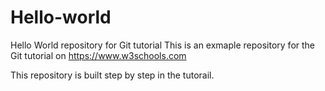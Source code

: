 # Hello-world
Hello World repository for Git tutorial
This is an exmaple repository for the Git tutorial on https://www.w3schools.com

This repository is built step by step in the tutorail.